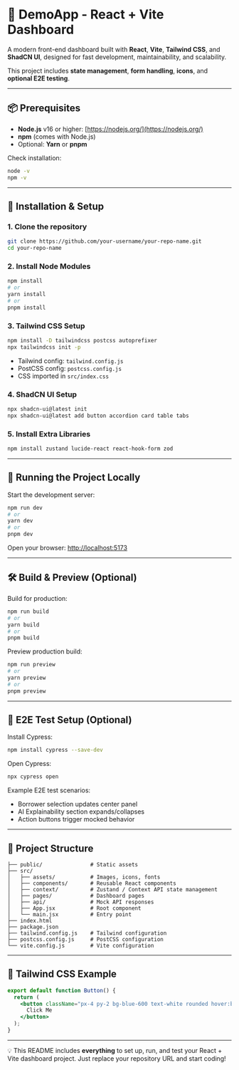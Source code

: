 # 🌱 DemoApp - React + Vite Dashboard

A modern front-end dashboard built with **React**, **Vite**, **Tailwind CSS**, and **ShadCN UI**, designed for fast development, maintainability, and scalability.  

This project includes **state management**, **form handling**, **icons**, and **optional E2E testing**.

---

## 📦 Prerequisites

- **Node.js** v16 or higher: [https://nodejs.org/](https://nodejs.org/)  
- **npm** (comes with Node.js)  
- Optional: **Yarn** or **pnpm**  

Check installation:

```bash
node -v
npm -v
```

---

## 🔧 Installation & Setup

### 1. Clone the repository

```bash
git clone https://github.com/your-username/your-repo-name.git
cd your-repo-name
```

### 2. Install Node Modules

```bash
npm install
# or
yarn install
# or
pnpm install
```

### 3. Tailwind CSS Setup

```bash
npm install -D tailwindcss postcss autoprefixer
npx tailwindcss init -p
```

- Tailwind config: `tailwind.config.js`  
- PostCSS config: `postcss.config.js`  
- CSS imported in `src/index.css`

### 4. ShadCN UI Setup

```bash
npx shadcn-ui@latest init
npx shadcn-ui@latest add button accordion card table tabs
```

### 5. Install Extra Libraries

```bash
npm install zustand lucide-react react-hook-form zod
```

---

## 🚀 Running the Project Locally

Start the development server:

```bash
npm run dev
# or
yarn dev
# or
pnpm dev
```

Open your browser: [http://localhost:5173](http://localhost:5173)

---

## 🛠️ Build & Preview (Optional)

Build for production:

```bash
npm run build
# or
yarn build
# or
pnpm build
```

Preview production build:

```bash
npm run preview
# or
yarn preview
# or
pnpm preview
```

---

## 🧪 E2E Test Setup (Optional)

Install Cypress:

```bash
npm install cypress --save-dev
```

Open Cypress:

```bash
npx cypress open
```

Example E2E test scenarios:

- Borrower selection updates center panel  
- AI Explainability section expands/collapses  
- Action buttons trigger mocked behavior  

---

## 📂 Project Structure

```
├── public/               # Static assets
├── src/
│   ├── assets/           # Images, icons, fonts
│   ├── components/       # Reusable React components
│   ├── context/          # Zustand / Context API state management
│   ├── pages/            # Dashboard pages
│   ├── api/              # Mock API responses
│   ├── App.jsx           # Root component
│   └── main.jsx          # Entry point
├── index.html
├── package.json
├── tailwind.config.js    # Tailwind configuration
├── postcss.config.js     # PostCSS configuration
└── vite.config.js        # Vite configuration
```

---

## 🎨 Tailwind CSS Example

```jsx
export default function Button() {
  return (
    <button className="px-4 py-2 bg-blue-600 text-white rounded hover:bg-blue-700">
      Click Me
    </button>
  );
}
```

---

💡 This README includes **everything** to set up, run, and test your React + Vite dashboard project. Just replace your repository URL and start coding!
